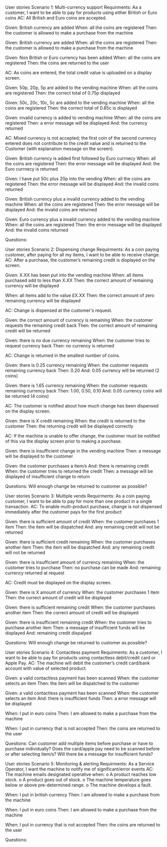 User stories
Scenario 1: Multi-currency support
Requirments: Aa a customer, I want to be able to pay for products using either British or Euro coins
AC: All British and Euro coins are accepted. 
  
  Given: British currency are added
  When: all the coins are registered
  Then: the customer is allowed to make a purchase from the machine
  
  Given: British currency are added
  When: all the coins are registered
  Then: the customer is allowed to make a purchase from the machine
  
  Given: Non British or Euro currency has been added
  When: all the coins are registered
  Then: the coins are returned to the user
  
AC: As coins are entered, the total credit value is uploaded on a display screen.
  
  Given: 50p, 20p, 5p are added to the vending machine
  When: all the coins are registered
  Then: the correct total of 0.75p displayed
  
  Given: 50c, 20c, 10c, 5c are added to the vending machine
  When: all the coins are registered
  Then: the correct total of 0.85c is displayed
  
  Given: invalid currency is added to vending machine
  When: all the coins are registered
  Then: a error message will be displayed
  And: the currency returned
  
AC: Mixed currency is not accepted; the first coin of the second currency entered does not contribute to the credit value and is returned to the Customer (with explanation message on the screen).
  
  Given: British currency is added first followed by Euro currnecy
  When: all the coins are registered
  Then: the error message will be displayed
  And: the Euro currnecy is returned
  
  Given: I have put 50c plus 20p into the vending
  When: all the coins are registered
  Then: the error message will be displayed
  And: the invalid coins returned
  
  Given: British currency plus a invalid currency added to the vending machine
  When: all the coins are registered
  Then: the error message will be displayed
  And: the invalid coins are returned
  
  Given: Euro currency plus a invalid currency added to the vending machine
  When: all the coins are registered
  Then: the error message will be displayed
  And: the invalid coins returned
  
Questions: 


User stories
Scenario 2: Dispensing change
Requirments: As a coin paying customer, after paying for all my items, I want to be able to receive change.
AC: After a purchase, the customer’s remaining credit is displayed on the screen. 
  
  Given: X.XX has been put into the vending machine
  When: all items purchased add to less than X.XX
  Then: the correct amount of remaining currency will be displayed
  
  When: all items add to the value £X.XX
  Then: the correct amount of zero remaining currency will be displayed
  
AC: Change is dispensed at the customer's request.
  
  Given: the correct amount of currency is remaining
  When: the customer requests the remaining credit back
  Then: the correct amount of remaining credit will be returned
  
  Given: there is no due currency remaining
  When: the customer tries to request currency back 
  Then: no currency is returned
  
AC: Change is returned in the smallest number of coins.

  Given: there is 0.25 currency remaining
  When: the customer requests remaining currency back 
  Then: 0.20
  And: 0.05 currency will be returned (2 coins)
  
  Given: there is 1.65 currency remaining
  When: the customer requests remaining currency back 
  Then: 1.00, 0.50, 0.10
  And: 0.05 currency coins will be returned (4 coins)
  
AC: The customer is notified about how much change has been dispensed on the display screen.

  Given: there is X credit remaining
  When: the credit is returned to the customer
  Then: the returning credit will be displayed correctly
  
AC: If the machine is unable to offer change, the customer must be notified of this via the display screen prior to
making a purchase. 

  Given: there is insufficient change in the vending machine
  Then: a message will be displayed to the customer
  
  Given: the customer purchases a item/s
  And: there is remaining credit
  When: the customer tries to returned the credit
  Then: a message will be displayed of insufficient change to return
 
Questions: Will enough change be returned to customer as possible?


User stories
Scenario 3: Multiple vends
Requirments: As a coin paying customer, I want to be able to pay for more than one product in a single transaction.
AC: To enable multi-product purchase, change is not dispensed immediately after the customer pays for the first product 
  
  Given: there is sufficient amount of credit
  When: the customer purchases 1 item
  Then: the item will be dispatched
  And: any remaining credit will not be returned
  
  Given: there is sufficient credit remaining
  When: the customer purchases another item
  Then: the item will be dispatched
  And: any remaining credit will not be returned
  
  Given: there is insufficient amount of currency remaining
  When: the customer tries to purchase
  Then: no purchase can be made
  And: remaining currency returned at request
  
AC: Credit must be displayed on the display screen.

  Given: there is X amount of currency
  When: the customer purchases 1 item
  Then: the correct amount of credit will be displayed
  
  Given: there is sufficient remaining credit
  When: the customer purchases another item
  Then: the correct amount of credit will be displayed
  
  Given: there is insufficient remaining credit
  When: the customer tries to purchase another item
  Then: a message of insufficient funds will be displayed
  And: remaining credit dispalyed
  
Questions: Will enough change be returned to customer as possible?


User stories
Scenario 4: Contactless payment
Requirments: As a customer, I want to be able to pay for products using contactless debit/credit card or Apple Pay.
AC: The machine will debit the customer’s credit card/bank account with value of selected product.
  
  Given: a valid contactless payment has been scanned
  When: the customer selects an item
  Then: the item will be dispatched to the customer
  
  Given: a valid contactless payment has been scanned
  When: the customer selects an item
  And: there is insufficient funds
  Then: a error message will be displayed
  
  When: I put in euro coins
  Then: I am allowed to make a purchase from the machine
  
  When: I put in currency that is not accepted
  Then: the coins are returned to the user

Questions: Can customer add multiple items before purchase or have to purchase individually? Does the card/apple pay need to be scanned before or after selecting item/s? Will there be a message for insufficient funds?


User stories
Scenario 5: Monitoring & alerting
Requirments: As a Service Operator, I want the machine to notify me of significant/error events
AC: The machine emails designated operative when:
o A product reaches low stock.
o A product goes out of stock.
o The machine temperature goes below or above pre-determined range.
o The machine develops a fault.
  
  When: I put in british currency
  Then: I am allowed to make a purchase from the machine
  
  When: I put in euro coins
  Then: I am allowed to make a purchase from the machine
  
  When: I put in currency that is not accepted
  Then: the coins are returned to the user
  
  
Questions: 
